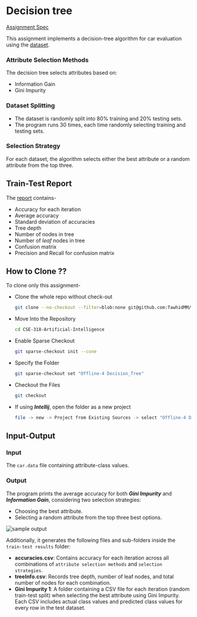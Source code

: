 # Decision tree
[Assignment Spec](https://github.com/TawhidMM/CSE-318-Artificial-Intelligence/blob/main/Offline-4%20Decision_Tree/CSE318_%20Assignment%204.pdf)

This assignment implements a decision-tree algorithm for car evaluation using the [dataset](https://github.com/TawhidMM/CSE-318-Artificial-Intelligence/tree/main/Offline-4%20Decision_Tree/data).

### Attribute Selection Methods

The decision tree selects attributes based on:
- Information Gain
- Gini Impurity

### Dataset Splitting

- The dataset is randomly split into 80% training and 20% testing sets.
- The program runs 30 times, each time randomly selecting training and testing sets.

### Selection Strategy

For each dataset, the algorithm selects either the best attribute or a random attribute from the top three.

## Train-Test Report
The [report](https://github.com/TawhidMM/CSE-318-Artificial-Intelligence/blob/main/Offline-4%20Decision_Tree/2005036_decision_tree_report.pdf) contains-
- Accuracy for each iteration
- Average accuracy
- Standard deviation of accuracies
- Tree depth
- Number of nodes in tree
- Number of *leaf* nodes in tree
- Confusion matrix
- Precision and Recall for confusion matrix

## How to Clone ??

To clone only this assignment-

- Clone the whole repo without check-out
    ```bash
    git clone --no-checkout --filter=blob:none git@github.com:TawhidMM/CSE-318-Artificial-Intelligence.git
    ```
- Move Into the Repository
    ```bash
    cd CSE-318-Artificial-Intelligence
    ```
- Enable Sparse Checkout
    ```bash
    git sparse-checkout init --cone
    ```


- Specify the Folder
    ```bash
    git sparse-checkout set "Offline-4 Decision_Tree"
    ```

- Checkout the Files
    ```bash
    git checkout
    ```
- If using ***Intellij***, open the folder as a new project
    ```bash
    file -> new -> Project from Existing Sources -> select "Offline-4 Decision_Tree"
    ```

## Input-Output

### Input
The `car.data` file containing attribute-class values.

### Output  
The program prints the average accuracy for both ***Gini Impurity*** and ***Information Gain***, considering two selection strategies:  

- Choosing the best attribute.  
- Selecting a random attribute from the top three best options.  

![sample output]()

Additionally, it generates the following files and sub-folders inside the `train-test results` folder:  

- **accuracies.csv**: Contains accuracy for each iteration across all combinations of `attribute selection methods` and `selection strategies`.  
- **treeInfo.csv**: Records tree depth, number of leaf nodes, and total number of nodes for each combination.  
- **Gini Impurity 1**: A folder containing a CSV file for each iteration (random train-test split) when selecting the best attribute using Gini Impurity. Each CSV includes actual class values and predicted class values for every row in the test dataset.  
